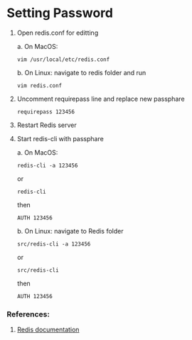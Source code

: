 # Setting Password

1. Open redis.conf for editting

    a. On MacOS:

    ```shell
    vim /usr/local/etc/redis.conf
    ```

    b. On Linux: navigate to redis folder and run

    ```shell
    vim redis.conf
    ```

2. Uncomment requirepass line and replace new passphare

    ```
    requirepass 123456
    ```

3. Restart Redis server

4. Start redis-cli with passphare

    a. On MacOS:

    ```shell
    redis-cli -a 123456
    ```

    or

    ```shell
    redis-cli
    ```

    then

    ```shell
    AUTH 123456
    ```

    b. On Linux: navigate to Redis folder

    ```shell
    src/redis-cli -a 123456
    ```

    or

    ```shell
    src/redis-cli
    ```

    then

    ```shell
    AUTH 123456
    ```



### References:
1. [Redis documentation](https://redis.io/documentation)
